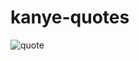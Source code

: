 # kanye-quotes
![quote](https://user-images.githubusercontent.com/68321745/107115233-dca3f000-68b6-11eb-96b3-c28b28b6af36.gif)
